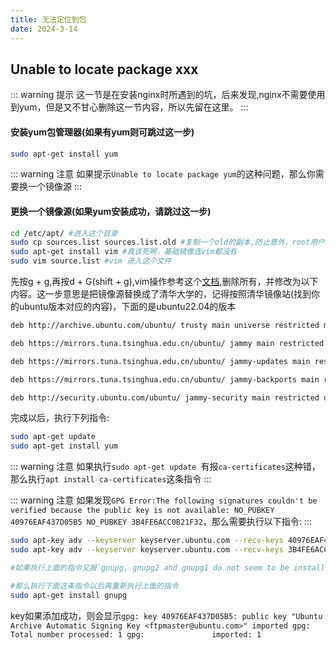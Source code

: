 ```yaml
---
title: 无法定位到包
date: 2024-3-14
---
```


## Unable to locate package xxx

::: warning 提示
这一节是在安装nginx时所遇到的坑，后来发现,nginx不需要使用到yum，但是又不甘心删除这一节内容，所以先留在这里。
:::

#### 安装yum包管理器(如果有yum则可跳过这一步)
```sh
sudo apt-get install yum
```
::: warning 注意
如果提示`Unable to locate package yum`的这种问题，那么你需要换一个镜像源
:::

#### 更换一个镜像源(如果yum安装成功，请跳过这一步)
```sh
cd /etc/apt/ #进入这个目录
sudo cp sources.list sources.list.old #复制一个old的副本,防止意外，root用户请去掉sudo
sudo apt-get install vim #真该死啊，基础镜像连vim都没有
sudo vim source.list #vim 进入这个文件
```
先按g + g,再按d + G(shift + g),vim操作参考这个[文档](https://www.runoob.com/linux/linux-vim.html),删除所有，并修改为以下内容。这一步意思是把镜像源替换成了清华大学的，记得按照清华镜像站(找到你的ubuntu版本对应的内容)，下面的是ubuntu22.04的版本
```sh
deb http://archive.ubuntu.com/ubuntu/ trusty main universe restricted multiverse

deb https://mirrors.tuna.tsinghua.edu.cn/ubuntu/ jammy main restricted universe multiverse

deb https://mirrors.tuna.tsinghua.edu.cn/ubuntu/ jammy-updates main restricted universe multiverse

deb https://mirrors.tuna.tsinghua.edu.cn/ubuntu/ jammy-backports main restricted universe multiverse

deb http://security.ubuntu.com/ubuntu/ jammy-security main restricted universe multiverse

```

完成以后，执行下列指令:
```sh
sudo apt-get update 
sudo apt-get install yum 
```
::: warning 注意
如果执行`sudo apt-get update `有报`ca-certificates`这种错，那么执行`apt install ca-certificates`这条指令
:::

::: warning 注意
如果发现`GPG Error:The following signatures couldn't be verified because the public key is not available: NO_PUBKEY 40976EAF437D05B5 NO_PUBKEY 3B4FE6ACC0B21F32`，那么需要执行以下指令:
:::
```sh
sudo apt-key adv --keyserver keyserver.ubuntu.com --recv-keys 40976EAF437D05B5
sudo apt-key adv --keyserver keyserver.ubuntu.com --recv-keys 3B4FE6ACC0B21F32

#如果执行上面的指令又报`gnupg, gnupg2 and gnupg1 do not seem to be installed,but one of them is required for this operation`,

#那么执行下面这条指令以后再重新执行上面的指令
sudo apt-get install gnupg
```
key如果添加成功，则会显示`gpg: key 40976EAF437D05B5: public key "Ubuntu Archive Automatic Signing Key <ftpmaster@ubuntu.com>" imported
gpg: Total number processed: 1
gpg:               imported: 1`